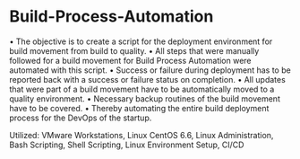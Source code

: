 # Build-Process-Automation

• The objective is to create a script for the deployment environment for build movement from build to quality. 
• All steps that were manually followed for a build movement for Build Process Automation were automated with this script. 
• Success or failure during deployment has to be reported back with a success or failure status on completion. 
• All updates that were part of a build movement have to be automatically moved to a quality environment. 
• Necessary backup routines of the build movement have to be covered. 
• Thereby automating the entire build deployment process for the DevOps of the startup.

Utilized: VMware Workstations, Linux CentOS 6.6, Linux Administration, Bash Scripting, Shell Scripting, Linux Environment Setup, CI/CD
